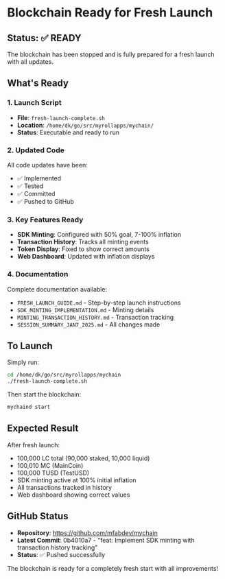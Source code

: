 # Blockchain Ready for Fresh Launch

## Status: ✅ READY

The blockchain has been stopped and is fully prepared for a fresh launch with all updates.

## What's Ready

### 1. Launch Script
- **File**: `fresh-launch-complete.sh`
- **Location**: `/home/dk/go/src/myrollapps/mychain/`
- **Status**: Executable and ready to run

### 2. Updated Code
All code updates have been:
- ✅ Implemented
- ✅ Tested
- ✅ Committed
- ✅ Pushed to GitHub

### 3. Key Features Ready
- **SDK Minting**: Configured with 50% goal, 7-100% inflation
- **Transaction History**: Tracks all minting events
- **Token Display**: Fixed to show correct amounts
- **Web Dashboard**: Updated with inflation displays

### 4. Documentation
Complete documentation available:
- `FRESH_LAUNCH_GUIDE.md` - Step-by-step launch instructions
- `SDK_MINTING_IMPLEMENTATION.md` - Minting details
- `MINTING_TRANSACTION_HISTORY.md` - Transaction tracking
- `SESSION_SUMMARY_JAN7_2025.md` - All changes made

## To Launch

Simply run:
```bash
cd /home/dk/go/src/myrollapps/mychain
./fresh-launch-complete.sh
```

Then start the blockchain:
```bash
mychaind start
```

## Expected Result

After fresh launch:
- 100,000 LC total (90,000 staked, 10,000 liquid)
- 100,010 MC (MainCoin)
- 100,000 TUSD (TestUSD)
- SDK minting active at 100% initial inflation
- All transactions tracked in history
- Web dashboard showing correct values

## GitHub Status
- **Repository**: https://github.com/mfabdev/mychain
- **Latest Commit**: 0b4010a7 - "feat: Implement SDK minting with transaction history tracking"
- **Status**: ✅ Pushed successfully

The blockchain is ready for a completely fresh start with all improvements!